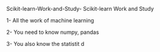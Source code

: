    Scikit-learn-Work-and-Study-
Scikit-learn Work and Study 

1- All the work of machine learning

2- You need to know numpy, pandas
        
3- You also know the statistit                                             d             
                              
                                                     
                
                                                      
                                    
                                              
                                        
                                         
                   
                           
